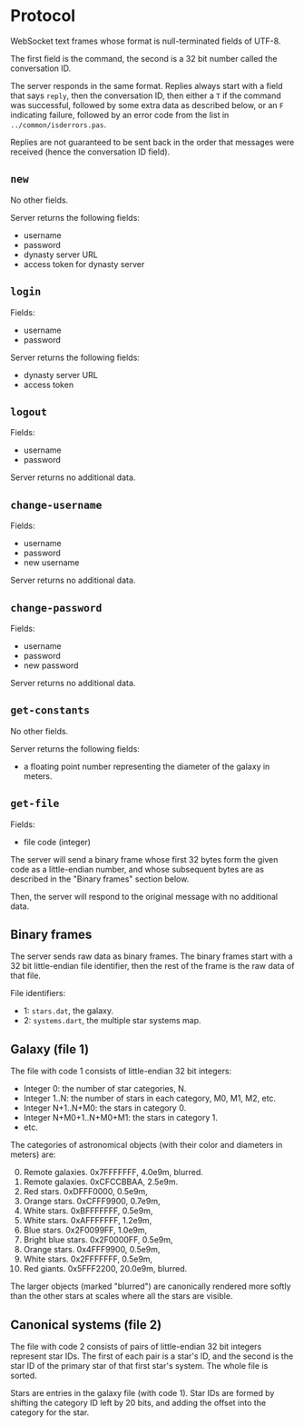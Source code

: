 # Protocol

WebSocket text frames whose format is null-terminated fields of UTF-8.

The first field is the command, the second is a 32 bit number called
the conversation ID.

The server responds in the same format. Replies always start with a
field that says `reply`, then the conversation ID, then either a `T`
if the command was successful, followed by some extra data as
described below, or an `F` indicating failure, followed by an error
code from the list in `../common/isderrors.pas`.

Replies are not guaranteed to be sent back in the order that messages
were received (hence the conversation ID field).


## `new`

No other fields.

Server returns the following fields:

 * username
 * password
 * dynasty server URL
 * access token for dynasty server


## `login`

Fields:

 * username
 * password

Server returns the following fields:

 * dynasty server URL
 * access token


## `logout`

Fields:

 * username
 * password

Server returns no additional data.


## `change-username`

Fields:

 * username
 * password
 * new username

Server returns no additional data.


## `change-password`

Fields:

 * username
 * password
 * new password

Server returns no additional data.


## `get-constants`

No other fields.

Server returns the following fields:

 * a floating point number representing the diameter of the
   galaxy in meters.


## `get-file`

Fields:

 * file code (integer)

The server will send a binary frame whose first 32 bytes form the
given code as a little-endian number, and whose subsequent bytes are
as described in the "Binary frames" section below.

Then, the server will respond to the original message with no
additional data.


## Binary frames

The server sends raw data as binary frames. The binary frames start
with a 32 bit little-endian file identifier, then the rest of the
frame is the raw data of that file.

File identifiers:

 * 1: `stars.dat`, the galaxy.
 * 2: `systems.dart`, the multiple star systems map.


## Galaxy (file 1)

The file with code 1 consists of little-endian 32 bit integers:

 * Integer 0: the number of star categories, N.
 * Integer 1..N: the number of stars in each category, M0, M1, M2, etc.
 * Integer N+1..N+M0: the stars in category 0.
 * Integer N+M0+1..N+M0+M1: the stars in category 1.
 * etc.

The categories of astronomical objects (with their color and diameters
in meters) are:

  0. Remote galaxies. 0x7FFFFFFF, 4.0e9m, blurred.
  1. Remote galaxies. 0xCFCCBBAA, 2.5e9m.
  2. Red stars. 0xDFFF0000, 0.5e9m,
  3. Orange stars. 0xCFFF9900, 0.7e9m,
  4. White stars. 0xBFFFFFFF, 0.5e9m,
  5. White stars. 0xAFFFFFFF, 1.2e9m,
  6. Blue stars. 0x2F0099FF, 1.0e9m,
  7. Bright blue stars. 0x2F0000FF, 0.5e9m,
  8. Orange stars. 0x4FFF9900, 0.5e9m,
  9. White stars. 0x2FFFFFFF, 0.5e9m,
 10. Red giants. 0x5FFF2200, 20.0e9m, blurred.

The larger objects (marked "blurred") are canonically rendered more
softly than the other stars at scales where all the stars are visible.


## Canonical systems (file 2)

The file with code 2 consists of pairs of little-endian 32 bit
integers represent star IDs. The first of each pair is a star's ID,
and the second is the star ID of the primary star of that first star's
system. The whole file is sorted.

Stars are entries in the galaxy file (with code 1). Star IDs are
formed by shifting the category ID left by 20 bits, and adding the
offset into the category for the star.
